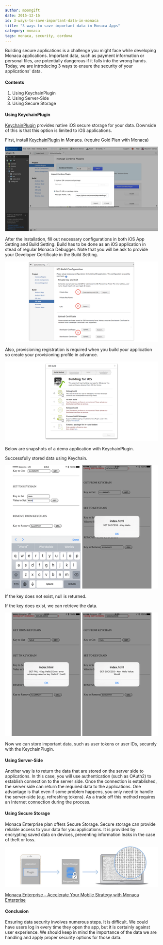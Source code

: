 ```yaml
---
author: moongift
date: 2015-12-16
id: 3-ways-to-save-important-data-in-monaca
title: "3 ways to save important data in Monaca Apps"
category: monaca
tags: monaca, security, cordova
---
```


Building secure applications is a challenge you might face while developing Monaca applications.
Important data, such as payment information or personal files, are potentially dangerous if it falls into the wrong hands.
Today, we are introducing 3 ways to ensure the security of your applications' data.
<!--
Monacaでアプリを開発していて、外部に漏洩できない重要なデータを保持したいと思うことがあるはずです。今回はその方法について幾つか紹介します。 -->


<!-- more -->

#### Contents
1. Using KeychainPlugin
2. Using Server-Side
3. Using Secure Storage


#### Using KeychainPlugin
<!-- Keychainプラグインを使う -->


[KeychainPlugin](https://github.com/shazron/KeychainPlugin) provides native iOS secure storage for your data.
Downside of this is that this option is limited to iOS applications.
<!-- これはiOSに限定した利用法になります。KeychainPluginを使って行います。Keychainを使えばiOSが標準で提供するセキュアなデータの保存が実現します。 -->

First, install [KeychainPlugin](https://github.com/shazron/KeychainPlugin) in Monaca. (require Gold Plan with Monaca)
<!-- まずMonacaにてプラグインKeychainPluginをインストールします。そのためGoldプラン以上の方法になります。 -->

![Monaca KeychainPlugin Import](/blog/content/images/2015/Dec/monaca-import-keychain-plugin.png)

After the installation, fill out necessary configurations in both iOS App Setting and Build Setting.
Build has to be done as an iOS application in stead of regular Monaca Debugger.
Note that you will be ask to provide your Developer Certificate in the Build Setting.

![Monaca iOS Build Setting](/blog/content/images/2015/Dec/monaca-ios-build-setting.png)
<!--
インストールしたらiOSアプリ設定、ビルド設定を行います。任意のプラグインを使った場合、Monacaデバッガーではなくアプリとしてビルドとインストールをしなければなりません。ビルド設定時にはあらかじめ作成した開発者証明書などをアップロードしてください。 -->

Also, provisioning registration is required when you build your application so create your provisioning profile in advance.
<!-- また、ビルドを実行する際にはプロビジョニングが求められますので、iOSアプリ設定で指定したIDでプロビジョニングを作成しておいてください。 -->

![Monaca iOS Debug Build](/blog/content/images/2015/Dec/monaca-ios-debug-build.png)

Below are snapshots of a demo application with KeychainPlugin.
<!-- デモアプリとしてビルドしてインストールした結果が下記になります。 -->

Successfully stored data using Keychain.
<!-- Keychainアクセスを使ってデータを保存しました。 -->

![KeychainPlugin Demo App](/blog/content/images/2015/Dec/monaca-keychain-demo-app-1.png)

If the key does not exist, null is returned.
<!-- 存在しないキーの場合、nullが返ってきます。 -->
If the key does exist, we can retrieve the data.
<!-- そしてキーを指定してデータの取得ができます。 -->

![KeychainPlugin Demo App](/blog/content/images/2015/Dec/monaca-keychain-demo-app-2.png)

Now we can store important data, such as user tokens or user IDs, securely with the KeychainPlugin.
<!--
Keychainプラグインによってデータを安全に保管できるようになります。ユーザのトークンやユーザIDなど個人に関わる機密データを扱う際に便利かと思います。 -->


#### Using Server-Side
<!-- サーバサイドを使う -->

Another way is to return the data that are stored on the server side to applications.
In this case, you will use authentication (such as OAuth2) to establish connection to the server side.
Once the connection is established, the server side can return the required data to the applications.
One advantage is that even if some problem happens, you only need to handle the server-side (e.g. refreshing tokens).
As a trade off this method requires an Internet connection during the process.
<!-- サーバサイドに保存したデータをアプリに返す方法です。この場合、一旦何らかの認証（OAuth2など）を行った上で設定やアプリを使う上で必要なデータを渡すようにします。サーバサイドにあるので何らかの問題が起きてもサーバ側の対応だけで済む（トークンをリフレッシュするなど）のが利点ですが、利用時に必ずインターネット接続が必要になるのが不便かも知れません。 -->


#### Using Secure Storage
<!-- セキュアストレージを使う -->

Monaca Enterprise plan offers Secure Storage. Secure storage can provide reliable access to your data for you applications.
It is provided by encrypting saved data on devices, preventing information leaks in the case of theft or loss.
<!-- Monacaのエンタープライズプランではセキュアストレージを提供しています。セキュアストレージはデータを暗号化して保存しますので安全な利用ができるようになります。内部ストレージ全体を暗号化しますので、万一機器を紛失したといった場合においてもデータ漏洩を未然に防止します。 -->

![KeychainPlugin Demo App](/blog/content/images/2015/Dec/monaca-secure-storage.jpg)


[Monaca Enterprise - Accelerate Your Mobile Strategy with Monaca Enterprise](https://monaca.io/enterprise.html)

#### Conclusion

Ensuring data security involves numerous steps. It is difficult.
We could have users log in every time they open the app, but it is certainly against user experience.
We should keep in mind the importance of the data we are handling and apply proper security options for those data.
<!-- アプリにおいてデータのセキュリティを確保するというのは大変なことです。毎回ログインさせるなどといった仕組みは利便性と相反するものになるでしょう。データの重要性をランク付けて、必要なデータの種類に応じてセキュリティの方法を変えてみると良いのではないでしょうか。 -->
